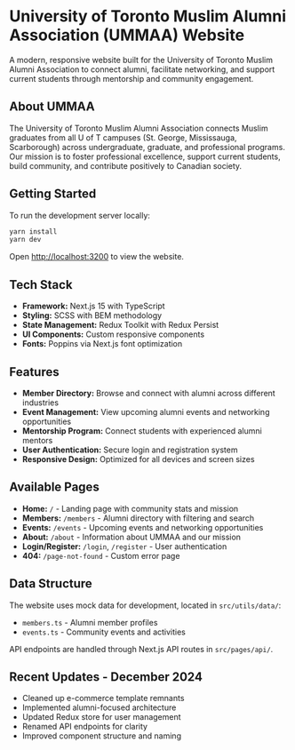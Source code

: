 # University of Toronto Muslim Alumni Association (UMMAA) Website

A modern, responsive website built for the University of Toronto Muslim Alumni Association to connect alumni, facilitate networking, and support current students through mentorship and community engagement.

## About UMMAA

The University of Toronto Muslim Alumni Association connects Muslim graduates from all U of T campuses (St. George, Mississauga, Scarborough) across undergraduate, graduate, and professional programs. Our mission is to foster professional excellence, support current students, build community, and contribute positively to Canadian society.

## Getting Started

To run the development server locally:

```bash
yarn install
yarn dev
```

Open [http://localhost:3200](http://localhost:3200) to view the website.

## Tech Stack

- **Framework:** Next.js 15 with TypeScript
- **Styling:** SCSS with BEM methodology
- **State Management:** Redux Toolkit with Redux Persist
- **UI Components:** Custom responsive components
- **Fonts:** Poppins via Next.js font optimization

## Features

- **Member Directory:** Browse and connect with alumni across different industries
- **Event Management:** View upcoming alumni events and networking opportunities
- **Mentorship Program:** Connect students with experienced alumni mentors
- **User Authentication:** Secure login and registration system
- **Responsive Design:** Optimized for all devices and screen sizes

## Available Pages

- **Home:** `/` - Landing page with community stats and mission
- **Members:** `/members` - Alumni directory with filtering and search
- **Events:** `/events` - Upcoming events and networking opportunities
- **About:** `/about` - Information about UMMAA and our mission
- **Login/Register:** `/login`, `/register` - User authentication
- **404:** `/page-not-found` - Custom error page

## Data Structure

The website uses mock data for development, located in `src/utils/data/`:
- `members.ts` - Alumni member profiles
- `events.ts` - Community events and activities

API endpoints are handled through Next.js API routes in `src/pages/api/`.

## Recent Updates - December 2024

- Cleaned up e-commerce template remnants
- Implemented alumni-focused architecture
- Updated Redux store for user management
- Renamed API endpoints for clarity
- Improved component structure and naming

